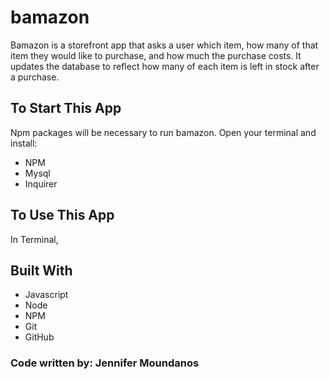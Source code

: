 # bamazon

Bamazon is a storefront app that asks a user which item, how many of that item they would like to purchase, and how much the purchase costs. It updates the database to reflect how many of each item is left in stock after a purchase.

## To Start This App
Npm packages will be necessary to run bamazon. Open your terminal  and install:
* NPM
* Mysql
* Inquirer

## To Use This App
In Terminal, 


## Built With
* Javascript
* Node
* NPM
* Git
* GitHub


### Code written by: Jennifer Moundanos